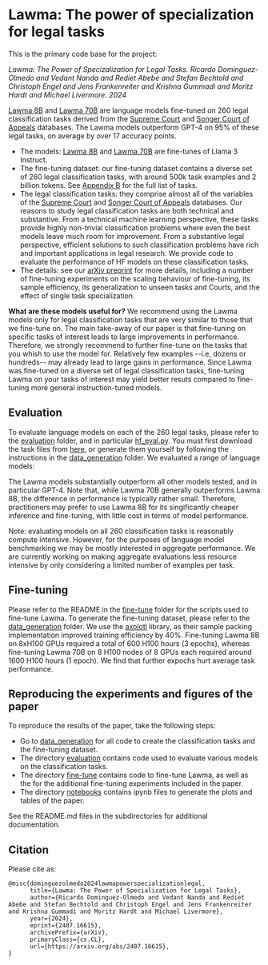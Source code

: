 # Lawma: The power of specialization for legal tasks

This is the primary code base for the project:

*Lawma: The Power of Specizalization for Legal Tasks. Ricardo Dominguez-Olmedo and Vedant Nanda and Rediet Abebe and Stefan Bechtold and Christoph Engel and Jens Frankenreiter and Krishna Gummadi and Moritz Hardt and Michael Livermore. 2024*

[Lawma 8B](https://huggingface.co/ricdomolm/lawma-8b) and [Lawma 70B](https://huggingface.co/ricdomolm/lawma-70b) are language models fine-tuned on 260 legal classification tasks derived from the [Supreme Court](http://scdb.wustl.edu/data.php) and [Songer Court of Appeals](www.songerproject.org/us-courts-of-appeals-databases.html) databases. The Lawma models outperform GPT-4 on 95\% of these legal tasks, on average by over 17 accuracy points.

* The models: [Lawma 8B](https://huggingface.co/ricdomolm/lawma-8b) and [Lawma 70B](https://huggingface.co/ricdomolm/lawma-70b) are fine-tunes of Llama 3 Instruct.
* The fine-tuning dataset: our fine-tuning dataset contains a diverse set of 260 legal classification tasks, with around 500k task examples and 2 billion tokens. See [Appendix B](https://arxiv.org/abs/2407.16615) for the full list of tasks.
* The legal classification tasks: they comprise almost all of the variables of the [Supreme Court](http://scdb.wustl.edu/data.php) and [Songer Court of Appeals](www.songerproject.org/us-courts-of-appeals-databases.html) databases. Our reasons to study legal classification tasks are both technical and substantive. From a technical machine learning perspective, these tasks provide highly non-trivial classification problems where
even the best models leave much room for improvement. From a substantive legal perspective, efficient
solutions to such classification problems have rich and important applications in legal research. We provide code to evaluate the performance of HF models on these classification tasks.
* The details: see our [arXiv preprint](https://arxiv.org/abs/2407.16615) for more details, including a number of fine-tuning experiments on the
scaling behaviour of fine-tuning, its sample efficiency, its generalization to unseen tasks and Courts, and the effect of single task specialization.

**What are these models useful for?** We recommend using the Lawma models only for legal classification tasks that are very similar to those that we fine-tune on. The main take-away of our paper is that fine-tuning on specific tasks of interest leads to large improvements in performance. Therefore, we strongly recommend to further fine-tune on the tasks that you whish to use the model for. Relatively few examples --i.e, dozens or hundreds-- may already lead to large gains in performance. Since Lawma was fine-tuned on a diverse set of legal classification tasks, fine-tuning Lawma on your tasks of interest may yield better resuts compared to fine-tuning more general instruction-tuned models.

## Evaluation

To evaluate language models on each of the 260 legal tasks, please refer to the [evaluation](evaluation/) folder, and in particular [hf_eval.py](evaluation/hf_eval.py). You must first download the task files from [here](), or generate them yourself by following the instructions in the [data_generation](data_generation/) folder. We evaluated a range of language models:

The Lawma models substantially outperform all other models tested, and in particular GPT-4. Note that, while Lawma 70B generally outperforms Lawma 8B, the difference in performance is typically rather small. Therefore, practitioners may prefer to use Lawma 8B for its singificantly cheaper inference and fine-tuning, with little cost in terms of model performance.

Note: evaluating models on all 260 classification tasks is reasonably compute intensive. However, for the purposes of language model benchmarking we may be mostly interested in aggregate performance. We are currently working on making aggregate evaluations less resource intensive by only considering a limited number of examples per task.

## Fine-tuning

Please refer to the README in the [fine-tune](fine-tune/) folder for the scripts used to fine-tune Lawma. To generate the fine-tuning dataset, please refer to the [data_generation](data_generation/) folder. We use the [axolotl](https://github.com/OpenAccess-AI-Collective/axolotl) library, as their sample packing implementation improved training efficiency by 40%. Fine-tuning Lawma 8B on 8xH100 GPUs required a total of 600 H100 hours (3 epochs), whereas fine-tuning Lawma 70B on 8 H100 nodes of 8 GPUs each required around 1600 H100 hours (1 epoch). We find that further expochs hurt average task performance.

## Reproducing the experiments and figures of the paper

To reproduce the results of the paper, take the following steps:
* Go to [data_generation](data_generation/) for all code to create the classification tasks and the fine-tuning dataset.
* The directory [evaluation](evaluation/) contains code used to evaluate various models on the classification tasks.
* The directory [fine-tune](fine-tune/) contains code to fine-tune Lawma, as well as the for the additional fine-tuning experiments included in the paper.
* The directory [notebooks](notebooks/) contains ipynb files to generate the plots and tables of the paper.

See the README.md files in the subdirectories for additional documentation.

## Citation

Please cite as:

```
@misc{dominguezolmedo2024lawmapowerspecializationlegal,
      title={Lawma: The Power of Specialization for Legal Tasks}, 
      author={Ricardo Dominguez-Olmedo and Vedant Nanda and Rediet Abebe and Stefan Bechtold and Christoph Engel and Jens Frankenreiter and Krishna Gummadi and Moritz Hardt and Michael Livermore},
      year={2024},
      eprint={2407.16615},
      archivePrefix={arXiv},
      primaryClass={cs.CL},
      url={https://arxiv.org/abs/2407.16615}, 
}
```
